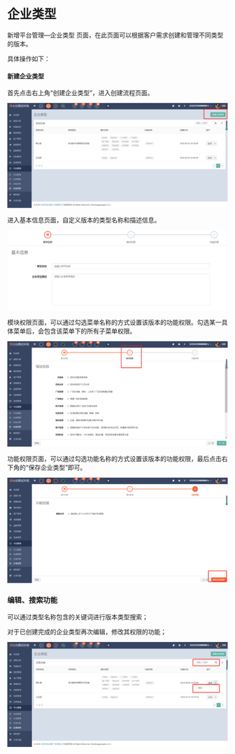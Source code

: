 # 企业类型

新增平台管理—企业类型 页面，在此页面可以根据客户需求创建和管理不同类型的版本。

具体操作如下：

#### 新建企业类型

首先点击右上角“创建企业类型”，进入创建流程页面。

![](/assets/1525328371%281%29.jpg)

进入基本信息页面，自定义版本的类型名称和描述信息。

![](/assets/1525328455%281%29.jpg)

模块权限页面，可以通过勾选菜单名称的方式设置该版本的功能权限。勾选某一具体菜单后，会包含该菜单下的所有子菜单权限。

![](/assets/1525328667%281%29.jpg)

功能权限页面，可以通过勾选功能名称的方式设置该版本的功能权限，最后点击右下角的“保存企业类型”即可。

![](/assets/1525328993%281%29.jpg)

### 编辑、搜索功能

可以通过类型名称包含的关键词进行版本类型搜索；

对于已创建完成的企业类型再次编辑，修改其权限的功能；

![](/assets/1525329064%281%29.jpg)

